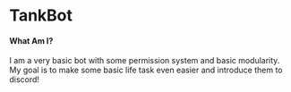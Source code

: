 # TankBot

#### What Am I?
I am a very basic bot with some permission system and basic modularity. My goal is to make some basic life task even easier and introduce them to discord!
